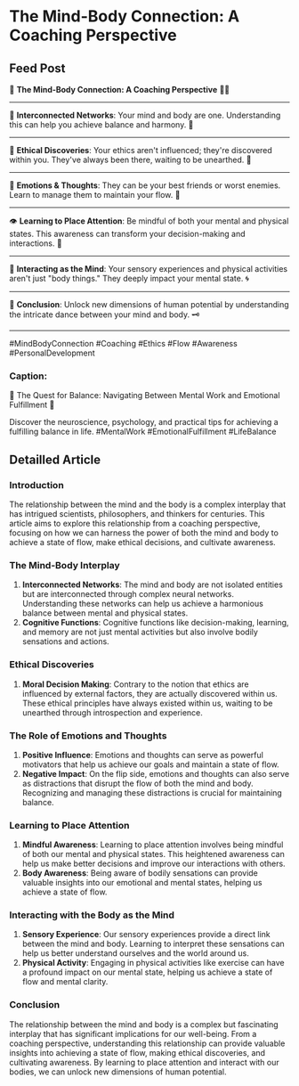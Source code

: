 # The Mind-Body Connection: A Coaching Perspective

## Feed Post

🧠 **The Mind-Body Connection: A Coaching Perspective** 🏋️‍♀️

---

🔗 **Interconnected Networks**: Your mind and body are one. Understanding this can help you achieve balance and harmony. 🌟

---

🌱 **Ethical Discoveries**: Your ethics aren't influenced; they're discovered within you. They've always been there, waiting to be unearthed. 🌿

---

💭 **Emotions & Thoughts**: They can be your best friends or worst enemies. Learn to manage them to maintain your flow. 🌊

---

👁️ **Learning to Place Attention**: Be mindful of both your mental and physical states. This awareness can transform your decision-making and interactions. 🌈

---

🤝 **Interacting as the Mind**: Your sensory experiences and physical activities aren't just "body things." They deeply impact your mental state. 🌀

---

🔑 **Conclusion**: Unlock new dimensions of human potential by understanding the intricate dance between your mind and body. 🗝️

---

#MindBodyConnection #Coaching #Ethics #Flow #Awareness #PersonalDevelopment

### **Caption:**

🧠 The Quest for Balance: Navigating Between Mental Work and Emotional Fulfillment 🌈

Discover the neuroscience, psychology, and practical tips for achieving a fulfilling balance in life. #MentalWork #EmotionalFulfillment #LifeBalance

## Detailled Article

### Introduction

The relationship between the mind and the body is a complex interplay that has intrigued scientists, philosophers, and thinkers for centuries. This article aims to explore this relationship from a coaching perspective, focusing on how we can harness the power of both the mind and body to achieve a state of flow, make ethical decisions, and cultivate awareness.

### The Mind-Body Interplay

1. **Interconnected Networks**: The mind and body are not isolated entities but are interconnected through complex neural networks. Understanding these networks can help us achieve a harmonious balance between mental and physical states.
2. **Cognitive Functions**: Cognitive functions like decision-making, learning, and memory are not just mental activities but also involve bodily sensations and actions.

### Ethical Discoveries

1. **Moral Decision Making**: Contrary to the notion that ethics are influenced by external factors, they are actually discovered within us. These ethical principles have always existed within us, waiting to be unearthed through introspection and experience.

### The Role of Emotions and Thoughts

1. **Positive Influence**: Emotions and thoughts can serve as powerful motivators that help us achieve our goals and maintain a state of flow.
2. **Negative Impact**: On the flip side, emotions and thoughts can also serve as distractions that disrupt the flow of both the mind and body. Recognizing and managing these distractions is crucial for maintaining balance.

### Learning to Place Attention

1. **Mindful Awareness**: Learning to place attention involves being mindful of both our mental and physical states. This heightened awareness can help us make better decisions and improve our interactions with others.
2. **Body Awareness**: Being aware of bodily sensations can provide valuable insights into our emotional and mental states, helping us achieve a state of flow.

### Interacting with the Body as the Mind

1. **Sensory Experience**: Our sensory experiences provide a direct link between the mind and body. Learning to interpret these sensations can help us better understand ourselves and the world around us.
2. **Physical Activity**: Engaging in physical activities like exercise can have a profound impact on our mental state, helping us achieve a state of flow and mental clarity.

### Conclusion

The relationship between the mind and body is a complex but fascinating interplay that has significant implications for our well-being. From a coaching perspective, understanding this relationship can provide valuable insights into achieving a state of flow, making ethical discoveries, and cultivating awareness. By learning to place attention and interact with our bodies, we can unlock new dimensions of human potential.